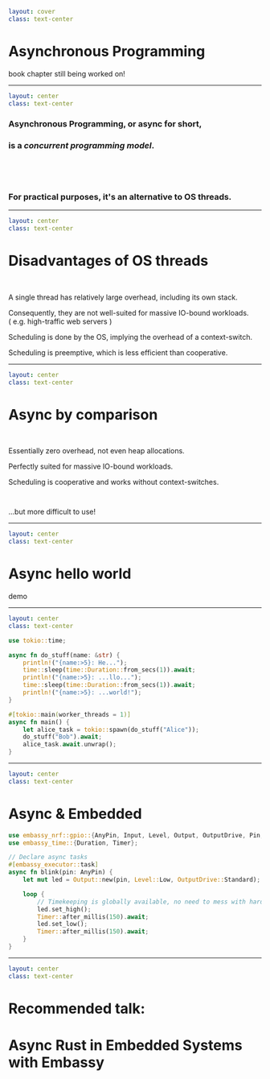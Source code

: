```yaml
layout: cover
class: text-center
```

# Asynchronous Programming

book chapter still being worked on!

<Nr />

---

```yaml
layout: center
class: text-center
```

### Asynchronous Programming, or async for short,
### is a _concurrent programming model_.

<div style="height: 3em"></div>

### For practical purposes, it's an alternative to OS threads.

<Nr />

---

```yaml
layout: center
class: text-center
```

# Disadvantages of OS threads

<div style="height: 1em"></div>

A single thread has relatively large overhead, including its own stack.

Consequently, they are not well-suited for massive IO-bound workloads.<br/>
( e.g. high-traffic web servers )

Scheduling is done by the OS, implying the overhead of a context-switch.

Scheduling is preemptive, which is less efficient than cooperative.

<Nr />

---

```yaml
layout: center
class: text-center
```

# Async by comparison

<div style="height: 1em"></div>

Essentially zero overhead, not even heap allocations.

Perfectly suited for massive IO-bound workloads.

Scheduling is cooperative and works without context-switches.

<div style="height: 1em"></div>

...but more difficult to use!

<Nr />

---

```yaml
layout: center
class: text-center
```

# Async hello world

demo

<Nr />

---

```yaml
layout: center
class: text-center
```

```rust
use tokio::time;

async fn do_stuff(name: &str) {
    println!("{name:>5}: He...");
    time::sleep(time::Duration::from_secs(1)).await;
    println!("{name:>5}: ...llo...");
    time::sleep(time::Duration::from_secs(1)).await;
    println!("{name:>5}: ...world!");
}

#[tokio::main(worker_threads = 1)]
async fn main() {
    let alice_task = tokio::spawn(do_stuff("Alice"));
    do_stuff("Bob").await;
    alice_task.await.unwrap();
}
```

<Nr />

---

```yaml
layout: center
class: text-center
```

# Async & Embedded

```rust
use embassy_nrf::gpio::{AnyPin, Input, Level, Output, OutputDrive, Pin, Pull};
use embassy_time::{Duration, Timer};

// Declare async tasks
#[embassy_executor::task]
async fn blink(pin: AnyPin) {
    let mut led = Output::new(pin, Level::Low, OutputDrive::Standard);

    loop {
        // Timekeeping is globally available, no need to mess with hardware timers.
        led.set_high();
        Timer::after_millis(150).await;
        led.set_low();
        Timer::after_millis(150).await;
    }
}
```

<Nr />

---

```yaml
layout: center
class: text-center
```

# Recommended talk:
# Async Rust in Embedded Systems with Embassy

<div style="height: 2em"></div>
    
<div style="display: flex">
    <div style="flex-grow: 1"></div>
    <Youtube id="H7NtzyP9q8E" />
    <div style="flex-grow: 1"></div>
</div>

<Nr />
